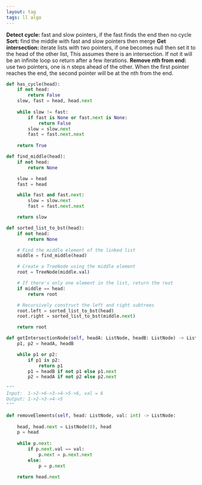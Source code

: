 ```yaml
---
layout: tag
tags: ll algo
---
```


**Detect cycle:** fast and slow pointers, if the fast finds the end then no cycle
**Sort:** find the middle with fast and slow pointers then merge 
**Get intersection:** iterate lists with two pointers, if one becomes null then set it to the head of the other list, This assumes there is an intersection. If not it will be an infinite loop so return after a few iterations. 
**Remove nth from end:** use two pointers, one is n steps ahead of the other. When the first pointer reaches the end, the second pointer will be at the nth from the end.

```python
def has_cycle(head):
    if not head:
        return False
    slow, fast = head, head.next
    
    while slow != fast:
        if fast is None or fast.next is None:
            return False
        slow = slow.next
        fast = fast.next.next
    
    return True
```

```python
def find_middle(head):
    if not head:
        return None

    slow = head
    fast = head

    while fast and fast.next:
        slow = slow.next
        fast = fast.next.next

    return slow
```

```python
def sorted_list_to_bst(head):
    if not head:
        return None

    # Find the middle element of the linked list
    middle = find_middle(head)

    # Create a TreeNode using the middle element
    root = TreeNode(middle.val)

    # If there's only one element in the list, return the root
    if middle == head:
        return root

    # Recursively construct the left and right subtrees
    root.left = sorted_list_to_bst(head)
    root.right = sorted_list_to_bst(middle.next)

    return root
```

```python
def getIntersectionNode(self, headA: ListNode, headB: ListNode) -> ListNode:
    p1, p2 = headA, headB

    while p1 or p2:
        if p1 is p2:
            return p1 
        p1 = headB if not p1 else p1.next
        p2 = headA if not p2 else p2.next
```

```py
"""
Input:  1->2->6->3->4->5->6, val = 6
Output: 1->2->3->4->5
"""

def removeElements(self, head: ListNode, val: int) -> ListNode:
    
    head, head.next = ListNode(0), head
    p = head
    
    while p.next:
        if p.next.val == val:
            p.next = p.next.next
        else:
            p = p.next
            
    return head.next
```


